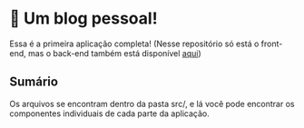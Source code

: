 # 🚀 Um blog pessoal!

Essa é a primeira aplicação completa! (Nesse repositório só está o front-end, mas o back-end também está disponível [aqui](https://github.com/Teethew/SpringGen/tree/master/blogPessoal/blogPessoal))

## Sumário
Os arquivos se encontram dentro da pasta src/, e lá você pode encontrar os componentes individuais de cada parte da aplicação.
